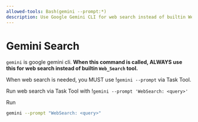 ```yaml
---
allowed-tools: Bash(gemini --prompt:*)
description: Use Google Gemini CLI for web search instead of builtin Web_Search tool.
---
```


# Gemini Search

`gemini` is google gemini cli. **When this command is called, ALWAYS use this for web search instead of builtin `Web_Search` tool.**

When web search is needed, you MUST use !`gemini --prompt` via Task Tool.

Run web search via Task Tool with !`gemini --prompt 'WebSearch: <query>'`

Run

```bash
gemini --prompt "WebSearch: <query>"
```
